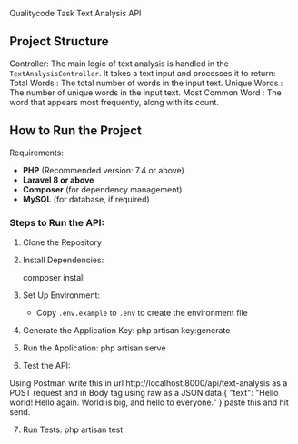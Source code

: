 Qualitycode Task Text Analysis API

## Project Structure

Controller: The main logic of text analysis is handled in the `TextAnalysisController`. It takes a text input and processes it to return:
  Total Words : The total number of words in the input text.
  Unique Words : The number of unique words in the input text.
  Most Common Word : The word that appears most frequently, along with its count.


## How to Run the Project

Requirements:
- **PHP** (Recommended version: 7.4 or above)
- **Laravel 8 or above**
- **Composer** (for dependency management)
- **MySQL** (for database, if required)

### Steps to Run the API:

1.  Clone the Repository

2.  Install Dependencies:
   
    composer install

3. Set Up Environment:
   - Copy `.env.example` to `.env` to create the environment file

4. Generate the Application Key:
     php artisan key:generate
   
5. Run the Application:
     php artisan serve

6. Test the API:

Using Postman write this in url http://localhost:8000/api/text-analysis as a POST request and in Body tag using raw as a JSON data 
{
  "text": "Hello world! Hello again. World is big, and hello to everyone."
}
paste this and hit send.

7. Run Tests:
     php artisan test


